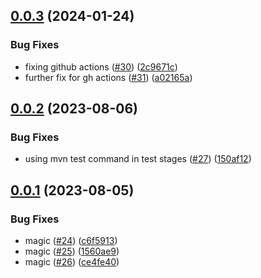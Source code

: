 ## [0.0.3](https://github.com/EncyclopediaGalactica/EG/compare/0.0.2...0.0.3) (2024-01-24)


### Bug Fixes

* fixing github actions ([#30](https://github.com/EncyclopediaGalactica/EG/issues/30)) ([2c9671c](https://github.com/EncyclopediaGalactica/EG/commit/2c9671c12d63e84d44b857251067d4fa059768b5))
* further fix for gh actions ([#31](https://github.com/EncyclopediaGalactica/EG/issues/31)) ([a02165a](https://github.com/EncyclopediaGalactica/EG/commit/a02165a49052d798b3d150325dfc86e6e5bf7841))

## [0.0.2](https://github.com/EncyclopediaGalactica/EG/compare/0.0.1...0.0.2) (2023-08-06)


### Bug Fixes

* using mvn test command in test stages ([#27](https://github.com/EncyclopediaGalactica/EG/issues/27)) ([150af12](https://github.com/EncyclopediaGalactica/EG/commit/150af12dbd488db4c431a27f54527446b7ab234c))

## [0.0.1](https://github.com/EncyclopediaGalactica/EG/compare/0.0.0...0.0.1) (2023-08-05)


### Bug Fixes

* magic ([#24](https://github.com/EncyclopediaGalactica/EG/issues/24)) ([c6f5913](https://github.com/EncyclopediaGalactica/EG/commit/c6f59132efca78e6bb2534ca484b3a840ca7d079))
* magic ([#25](https://github.com/EncyclopediaGalactica/EG/issues/25)) ([1560ae9](https://github.com/EncyclopediaGalactica/EG/commit/1560ae9c565ce750a1dce0d5f8907a55d784fd89))
* magic ([#26](https://github.com/EncyclopediaGalactica/EG/issues/26)) ([ce4fe40](https://github.com/EncyclopediaGalactica/EG/commit/ce4fe40e039cf1ea8fd2778b322a60b4cfd67877))
